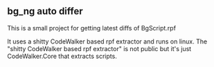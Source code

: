## bg_ng auto differ
This is a small project for getting latest diffs of BgScript.rpf

It uses a shitty CodeWalker based rpf extractor and runs on linux.
The "shitty CodeWalker based rpf extractor" is not public but it's just CodeWalker.Core that extracts scripts.
